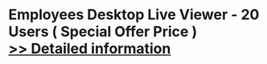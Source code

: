 # Employees Desktop Live Viewer - 20 Users ( Special Offer Price )<br />[>> Detailed information](https://secure.element5.com/esales/product.html?productid=300773578&affiliateid=200057808)